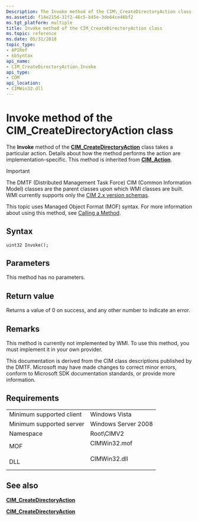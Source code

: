 ```yaml
---
Description: The Invoke method of the CIM\_CreateDirectoryAction class takes a particular action. Details about how the method performs the action are implementation-specific. This method is inherited from CIM\_Action.
ms.assetid: f14e215d-31f2-46c5-b45e-3de64ce46bf2
ms.tgt_platform: multiple
title: Invoke method of the CIM_CreateDirectoryAction class
ms.topic: reference
ms.date: 05/31/2018
topic_type: 
- APIRef
- kbSyntax
api_name: 
- CIM_CreateDirectoryAction.Invoke
api_type: 
- COM
api_location: 
- CIMWin32.dll
---
```


# Invoke method of the CIM\_CreateDirectoryAction class

The **Invoke** method of the [**CIM\_CreateDirectoryAction**](cim-createdirectoryaction.md) class takes a particular action. Details about how the method performs the action are implementation-specific. This method is inherited from [**CIM\_Action**](cim-action.md).

> [!IMPORTANT]
> The DMTF (Distributed Management Task Force) CIM (Common Information Model) classes are the parent classes upon which WMI classes are built. WMI currently supports only the [CIM 2.x version schemas](https://dmtf.org/standards/cim/schemas).

 

This topic uses Managed Object Format (MOF) syntax. For more information about using this method, see [Calling a Method](https://docs.microsoft.com/windows/desktop/WmiSdk/calling-a-method).

## Syntax


```mof
uint32 Invoke();
```



## Parameters

This method has no parameters.

## Return value

Returns a value of 0 on success, and any other number to indicate an error.

## Remarks

This method is currently not implemented by WMI. To use this method, you must implement it in your own provider.

This documentation is derived from the CIM class descriptions published by the DMTF. Microsoft may have made changes to correct minor errors, conform to Microsoft SDK documentation standards, or provide more information.

## Requirements



|                                     |                                                                                         |
|-------------------------------------|-----------------------------------------------------------------------------------------|
| Minimum supported client<br/> | Windows Vista<br/>                                                                |
| Minimum supported server<br/> | Windows Server 2008<br/>                                                          |
| Namespace<br/>                | Root\\CIMV2<br/>                                                                  |
| MOF<br/>                      | <dl> <dt>CIMWin32.mof</dt> </dl> |
| DLL<br/>                      | <dl> <dt>CIMWin32.dll</dt> </dl> |



## See also

<dl> <dt>

[**CIM\_CreateDirectoryAction**](invoke-method-in-class-cim-createdirectoryaction.md)
</dt> <dt>

[**CIM\_CreateDirectoryAction**](cim-createdirectoryaction.md)
</dt> </dl>

 

 





